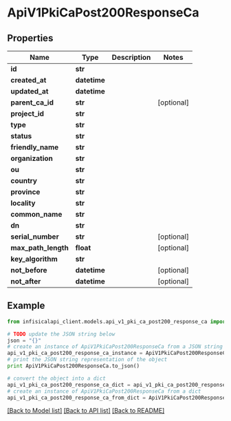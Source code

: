 # ApiV1PkiCaPost200ResponseCa


## Properties
Name | Type | Description | Notes
------------ | ------------- | ------------- | -------------
**id** | **str** |  | 
**created_at** | **datetime** |  | 
**updated_at** | **datetime** |  | 
**parent_ca_id** | **str** |  | [optional] 
**project_id** | **str** |  | 
**type** | **str** |  | 
**status** | **str** |  | 
**friendly_name** | **str** |  | 
**organization** | **str** |  | 
**ou** | **str** |  | 
**country** | **str** |  | 
**province** | **str** |  | 
**locality** | **str** |  | 
**common_name** | **str** |  | 
**dn** | **str** |  | 
**serial_number** | **str** |  | [optional] 
**max_path_length** | **float** |  | [optional] 
**key_algorithm** | **str** |  | 
**not_before** | **datetime** |  | [optional] 
**not_after** | **datetime** |  | [optional] 

## Example

```python
from infisicalapi_client.models.api_v1_pki_ca_post200_response_ca import ApiV1PkiCaPost200ResponseCa

# TODO update the JSON string below
json = "{}"
# create an instance of ApiV1PkiCaPost200ResponseCa from a JSON string
api_v1_pki_ca_post200_response_ca_instance = ApiV1PkiCaPost200ResponseCa.from_json(json)
# print the JSON string representation of the object
print ApiV1PkiCaPost200ResponseCa.to_json()

# convert the object into a dict
api_v1_pki_ca_post200_response_ca_dict = api_v1_pki_ca_post200_response_ca_instance.to_dict()
# create an instance of ApiV1PkiCaPost200ResponseCa from a dict
api_v1_pki_ca_post200_response_ca_from_dict = ApiV1PkiCaPost200ResponseCa.from_dict(api_v1_pki_ca_post200_response_ca_dict)
```
[[Back to Model list]](../README.md#documentation-for-models) [[Back to API list]](../README.md#documentation-for-api-endpoints) [[Back to README]](../README.md)



